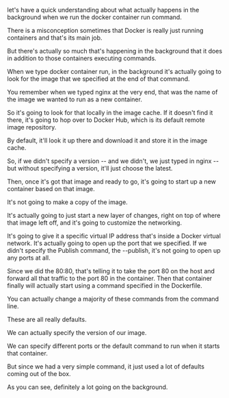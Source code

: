 let's have a quick understanding about what actually happens in the background when we run the docker container run command.

There is a misconception sometimes that Docker is really just running containers and that's its main job.

But there's actually so much that's happening in the background that it does in addition to those containers executing commands.

When we type docker container run, in the background it's actually going to look for the image that we specified at the end of that command.

You remember when we typed nginx at the very end, that was the name of the image we wanted to run as a new container.

So it's going to look for that locally in the image cache. If it doesn't find it there, it's going to hop over to Docker Hub, which is its default remote image repository.

By default, it'll look it up there and download it and store it in the image cache.

So, if we didn't specify a version -- and we didn't, we just typed in nginx -- but without specifying a version, it'll just choose the latest.

Then, once it's got that image and ready to go, it's going to start up a new container based on that image.

It's not going to make a copy of the image.

It's actually going to just start a new layer of changes, right on top of where that image left off, and it's going to customize the networking.

It's going to give it a specific virtual IP address that's inside a Docker virtual network. It's actually going to open up the port that we specified. If we didn't specify the Publish command, the --publish, it's not going to open up any ports at all.

Since we did the 80:80, that's telling it to take the port 80 on the host and forward all that traffic to the port 80 in the container. Then that container finally will actually start using a command specified in the Dockerfile.

You can actually change a majority of these commands from the command line.

These are all really defaults.

We can actually specify the version of our image.

We can specify different ports or the default command to run when it starts that container.

But since we had a very simple command, it just used a lot of defaults coming out of the box.

As you can see, definitely a lot going on the background.
